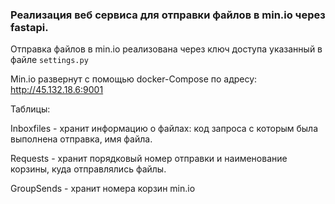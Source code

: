 ### Реализация веб сервиса для отправки файлов в min.io через fastapi.


Отправка файлов в min.io реализована через ключ доступа указанный в файле `settings.py`

Min.io развернут с помощью docker-Compose по адресу: http://45.132.18.6:9001

Таблицы:

Inboxfiles - хранит информацию о файлах: код запроса с которым была выполнена отправка, имя файла.

Requests - хранит порядковый номер отправки и наименование корзины, куда отправлялись файлы.

GroupSends - хранит номера корзин min.io


